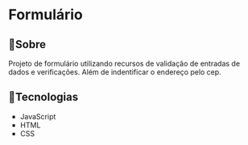 <h1>Formulário</h1>

<h2>📝Sobre</h2>
<p>Projeto de formulário utilizando recursos de validação de entradas de dados e verificações. Além de indentificar o endereço pelo cep.</p>

<h2>🚀Tecnologias</h2>
<ul style="list-style-type: square;">
  <li> JavaScript </li>
  <li> HTML</li>
  <li> CSS </li>
